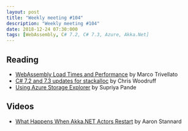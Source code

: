 ```yaml
---
layout: post
title: "Weekly meeting #104"
description: "Weekly meeting #104"
date: 2018-12-24 07:30:000
tags: [WebAssembly, C# 7.2, C# 7.3, Azure, Akka.Net]
--- 
```

 
## Reading

* [WebAssembly Load Times and Performance](https://blogs.unity3d.com/2018/09/17/webassembly-load-times-and-performance/) by Marco Trivellato
* [C# 7.2 and 7.3 updates for stackalloc](https://blog.jetbrains.com/dotnet/2018/09/17/c-sharp-updates-for-stackalloc/) by Chris Woodruff
* [Using Azure Storage Explorer](https://www.red-gate.com/simple-talk/cloud/cloud-development/using-azure-storage-explorer/) by Supriya Pande

## Videos

* [What Happens When Akka.NET Actors Restart](https://petabridge.com/blog/akkadotnet-actors-restart/) by Aaron Stannard